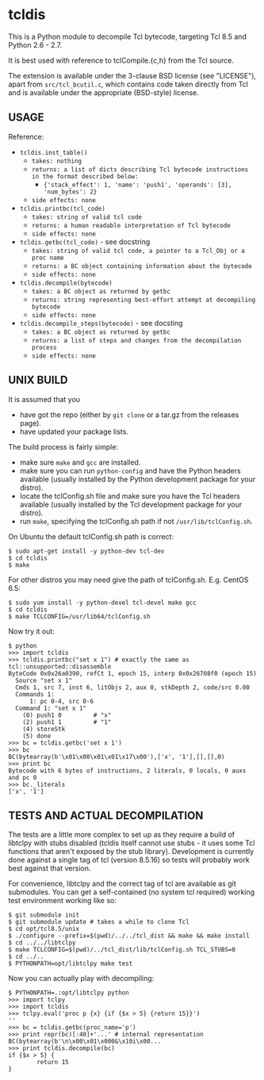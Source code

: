 tcldis
======

This is a Python module to decompile Tcl bytecode, targeting Tcl 8.5 and
Python 2.6 - 2.7.

It is best used with reference to tclCompile.{c,h} from the Tcl source.

The extension is available under the 3-clause BSD license (see "LICENSE"),
apart from `src/tcl_bcutil.c`, which contains code taken directly from Tcl
and is available under the appropriate (BSD-style) license.

USAGE
-----

Reference:
 - `tcldis.inst_table()`
   - `takes: nothing`
   - `returns: a list of dicts describing Tcl bytecode instructions in the
      format described below:`
     - `{'stack_effect': 1, 'name': 'push1', 'operands': [3], 'num_bytes': 2}`
   - `side effects: none`
 - `tcldis.printbc(tcl_code)`
   - `takes: string of valid tcl code`
   - `returns: a human readable interpretation of Tcl bytecode`
   - `side effects: none`
 - `tcldis.getbc(tcl_code)` - see docstring
   - `takes: string of valid tcl code, a pointer to a Tcl_Obj or a proc name`
   - `returns: a BC object containing information about the bytecode`
   - `side effects: none`
 - `tcldis.decompile(bytecode)`
   - `takes: a BC object as returned by getbc`
   - `returns: string representing best-effort attempt at decompiling bytecode`
   - `side effects: none`
 - `tcldis.decompile_steps(bytecode)` - see docsting
   - `takes: a BC object as returned by getbc`
   - `returns: a list of steps and changes from the decompilation process`
   - `side effects: none`

UNIX BUILD
----------

It is assumed that you
 - have got the repo (either by `git clone` or a tar.gz from the releases page).
 - have updated your package lists.

The build process is fairly simple:
 - make sure `make` and `gcc` are installed.
 - make sure you can run `python-config` and have the Python headers available
   (usually installed by the Python development package for your distro).
 - locate the tclConfig.sh file and make sure you have the Tcl headers available
   (usually installed by the Tcl development package for your distro).
 - run `make`, specifying the tclConfig.sh path if not `/usr/lib/tclConfig.sh`.

On Ubuntu the default tclConfig.sh path is correct:

	$ sudo apt-get install -y python-dev tcl-dev
	$ cd tcldis
	$ make

For other distros you may need give the path of tclConfig.sh. E.g. CentOS 6.5:

	$ sudo yum install -y python-devel tcl-devel make gcc
	$ cd tcldis
	$ make TCLCONFIG=/usr/lib64/tclConfig.sh

Now try it out:

	$ python
	>>> import tcldis
	>>> tcldis.printbc("set x 1") # exactly the same as tcl::unsupported::disassemble
	ByteCode 0x0x26a0390, refCt 1, epoch 15, interp 0x0x26708f0 (epoch 15)
	  Source "set x 1"
	  Cmds 1, src 7, inst 6, litObjs 2, aux 0, stkDepth 2, code/src 0.00
	  Commands 1:
	      1: pc 0-4, src 0-6
	  Command 1: "set x 1"
	    (0) push1 0         # "x"
	    (2) push1 1         # "1"
	    (4) storeStk 
	    (5) done 
	>>> bc = tcldis.getbc('set x 1')
	>>> bc
	BC(bytearray(b'\x01\x00\x01\x01\x17\x00'),['x', '1'],[],[],0)
	>>> print bc
	Bytecode with 6 bytes of instructions, 2 literals, 0 locals, 0 auxs and pc 0
	>>> bc._literals
	['x', '1']


TESTS AND ACTUAL DECOMPILATION
------------------------------

The tests are a little more complex to set up as they require a build of
libtclpy with stubs disabled (tcldis itself cannot use stubs - it uses some Tcl
functions that aren't exposed by the stub library). Development is currently
done against a single tag of tcl (version 8.5.16) so tests will probably work
best against that version.

For convenience, libtclpy and the correct tag of tcl are available as git
submodules. You can get a self-contained (no system tcl required) working test
environment working like so:

    $ git submodule init
    $ git submodule update # takes a while to clone Tcl
    $ cd opt/tcl8.5/unix
    $ ./configure --prefix=$(pwd)/../../tcl_dist && make && make install
    $ cd ../../libtclpy
    $ make TCLCONFIG=$(pwd)/../tcl_dist/lib/tclConfig.sh TCL_STUBS=0
    $ cd ../..
    $ PYTHONPATH=opt/libtclpy make test

Now you can actually play with decompiling:

    $ PYTHONPATH=.:opt/libtclpy python
    >>> import tclpy
    >>> import tcldis
    >>> tclpy.eval('proc p {x} {if {$x > 5} {return 15}}')
    ''
    >>> bc = tcldis.getbc(proc_name='p')
    >>> print repr(bc)[:40]+'...' # internal representation
    BC(bytearray(b'\n\x00\x01\x000&\x10i\x00...
    >>> print tcldis.decompile(bc)
    if {$x > 5} {
            return 15
    }

